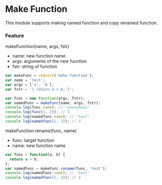 # Make Function

This module supports making named function and copy renamed function.

### Feature

makeFunction(name, args, fstr)

- name: new function name
- args: arguments of the new function
- fstr: string of function

```js
var makeFunc = require('make-function');
var name = 'test';
var args = ['a', 'b'];
var fstr = '{ return a + b; }';

var func = new Function(args, fstr);
var namedFunc = makeFunc(name, args, fstr);
console.log(func.name); // "anonymous"
console.log(func(1, 2)); // 3
console.log(namedfunc.name); // "test"
console.log(namedfunc(1, 2)); // 3
```

makeFunction.rename(func, name)

- func: target function
- name: new function name

```js
var func = function(a, b) {
  return a + b;
};
var namedFunc = makeFunc.rename(func, 'test');
console.log(namedFunc.name); // "test"
console.log(namedfunc(1, 2)); // 3
```
